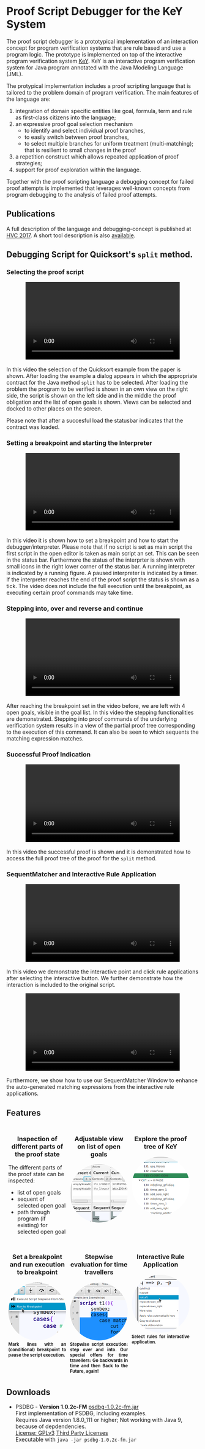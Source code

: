 <style>
        #content {
            width: 50em;
            margin: auto;
            border: 1px #ccc solid;
            border-bottom-left-radius: 2em;
            border-top-right-radius: 2em;
            background: ghostwhite;
            padding: 2em;
        }

        .column>div{
            float: left;
            width: 30%;
            margin:1%;
            text-align: left;
        }

        .column img {
            width: 150px;
            text-align: center;
        }
        
        img.thumb {
            width:100%;           
            border-radius:50%;
        }
       
       .column h3 {
            text-align:center;
       }
       
       div.feature-caption {
           text-align: block;           
           text-align: justify;
           font-size: 80%;
           font-weight:bold;
       }
       
</style>

# Proof Script Debugger for the KeY System

The proof script debugger is a prototypical implementation
of an interaction concept for program verification systems that are rule based and
use a program logic.
The prototype is implemented on top of the interactive program verification system
[KeY](http://www.key-project.org). KeY is an interactive program verification
system for Java program annotated with the Java Modeling Language (JML).


The protypical implementation includes a proof scripting language that is tailored to the
problem domain of program verification.
The main features of the language are:

1. integration of domain specific entities like goal, formula, term and rule as
first-class citizens into the language;</li>
1. an expressive proof goal selection mechanism
    - to identify and select individual proof branches,
    - to easily switch between proof branches,
    - to select multiple branches for uniform treatment (multi-matching); that is resilient to small changes in the proof
1. a repetition construct which allows repeated application of proof strategies;</li>
1. support for proof exploration within the language.</li>


Together with the proof scripting language a debugging concept for failed proof attempts
is implemented that leverages well-known concepts from program debugging to
the analysis of failed proof attempts.

## Publications

A full description of the language and debugging-concept 
is published at [HVC 2017](http://rdcu.be/E4fF). 
A short tool description is also [available](
http://arxiv.org/abs/1804.04402).

## Debugging Script for Quicksort's `split` method.

### Selecting the proof script
<center>
<video width="80%"  controls>
  <source src="../psdbg_videos/selection.webm" type="video/webm">
Your browser does not support the video tag.
</video>
</center>

In this video the selection of the Quicksort example from the paper is shown.
After loading the example a dialog appears in which the appropriate contract for the 
Java method `split` has to be selected. After loading the problem the program to be verified is 
shown in an own view on the right side, the script is shown on the left side and in the middle the proof obligation and the list of open goals is shown. 
Views can be selected and docked to other places on the screen.

Please note that after a succesful load the statusbar indicates that the contract was loaded.

### Setting a breakpoint and starting the Interpreter

<center>
<video width="80%"  controls>
  <source src="../psdbg_videos/breakpoint.webm" type="video/webm">
Your browser does not support the video tag or WebM.
</video>
</center>

In this video it is shown how to set a breakpoint and how to start the debugger/interpreter. Please note that if no script is set as main script the first script in the open editor is taken as main script an set. This can be seen in the status bar.
Furthermore the status of the interprter is shown with small icons in the right lower corner of the status bar. A running interpreter is indicated by a running figure. A paused interpreter is indicated by a timer. 
If the interpreter reaches the end of the proof script the status is shown as a tick.
The video does not include the full execution until the breakpoint, as executing certain proof commands may take time.

### Stepping into, over and reverse and continue
<center>
<video width="80%"  controls>
  <source src="../psdbg_videos/stepping_new.webm" type="video/webm">
Your browser does not support the video tag or WebM.
</video>
</center>

After reaching the breakpoint set in the video before, we are left with 4 open goals, visible in the goal list.
In this video the stepping functionalities are demonstrated. Stepping into proof commands of the underlying verification system
results in a view of the partial proof tree corresponding to the execution of this command.
It can also be seen to which sequents the matching expression matches. 

### Successful Proof Indication
<center>
<video width="80%"  controls>
  <source src="../psdbg_videos/proof_new.webm" type="video/webm">
Your browser does not support the video tag or WebM.
</video>
</center>

In this video the successful proof is shown and it is demonstrated how to access the full proof tree of the proof for the `split` method.

### SequentMatcher and Interactive Rule Application
<center>
<video width="80%"  controls>
  <source src="../psdbg_videos/interactive.webm" type="video/webm">
Your browser does not support the video tag or WebM.
</video>
</center>

In this video we demonstrate the interactive point and click rule applications after selecting the interactive button. We further demonstrate how the interaction is included to the original script.

<center>
<video width="80%"  controls>
  <source src="../psdbg_videos/sequentmatcher.webm" type="video/webm">
Your browser does not support the video tag or WebM.
</video>
</center>

Furthermore, we show how to use our SequentMatcher Window to enhance the auto-generated matching expressions from the 
interactive rule applications.



## Features

<div class="column">
    <div>
        <h3>Inspection of different parts of the proof state</h3>
        <p> 
        The different parts of the proof state can be inspected:
        <ul>
        <li>list of open goals</li>
        <li>sequent of selected open goal</li>
        <li>path through program (if existing) for selected open goal</li>
        </ul>
        </p> 
    </div>
    <div >
        <h3>Adjustable view on list of open goals</h3>
        <img class="thumb" src="img/thumb_ScreenshotGoalList.png" />
        <div class="feature-caption"/></div>
    </div>
    <div >
        <h3>Explore the proof tree of KeY</h3>
        <img class="thumb" src="img/thumb_ScreenshotProofTree.png"/>
        <div class="feature-caption"/></div>
    </div>
</div>
<div style="clear: both;"/>

<div class="column">
    <div>
        <h3>Set a breakpoint and run execution to breakpoint</h3>
        <img src="img/thumb_ScreenshotBreakpoint.png" class="thumb"/>
        <div class="feature-caption">
            Mark lines with an (conditional) breakpoint to pause the script execution.
        </div>
    </div>
    <div> 
        <h3>Stepwise evaluation for time travellers</h3>
        <img src="img/thumb_ScreenshotStep.png" class="thumb" />
        <div class="feature-caption">
            Stepwise script execution: step over and into.
            Our special offers for time travellers: Go backwards in time
            and then Back to the Future, again!
        </div>
    </div>
    <div> 
      <h3> Interactive Rule Application</h3>
        <img src="img/thumb_ScreenshotInteractive.png" class="thumb" />
        <div class="feature-caption">
        Select rules for interactive application.
        </div>
  </div>
</div>

<div style="clear: both;"/> 

<h2>Downloads</h2>

<ul>
 <li>PSDBG - <strong>Version 1.0.2c-FM</strong> 
    <a href="../psdbg_releases/psdbg-1.0.2c-fm.jar">psdbg-1.0.2c-fm.jar</a>
    <br>
    First implementation of PSDBG, including examples.
    <br>
     Requires Java version 1.8.0_111 or higher; Not working with Java 9, because of depdendencies.
    <br>
    <a href="https://www.gnu.org/licenses/gpl-3.0.txt">License: GPLv3</a>
    <a href="thirdparty.txt">Third Party Licenses</a> 
    <br>
    Executable with <code>java -jar psdbg-1.0.2c-fm.jar</code>
 </li>
</ul>

<div style="clear: both;"/>

